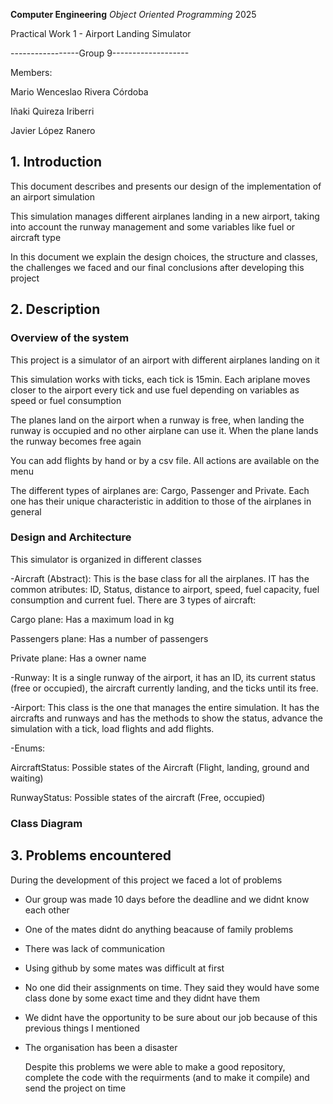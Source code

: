 **Computer Engineering**
*Object Oriented Programming*
2025

Practical Work 1 - Airport Landing Simulator 

-----------------Group 9-------------------

Members:

Mario Wenceslao Rivera Córdoba 

Iñaki Quireza Iriberri

Javier López Ranero

## 1. Introduction
   
  This document describes and presents our design of the implementation of an airport simulation
  
  This simulation manages different airplanes landing in a new airport, taking into account the runway management and some variables like fuel or aircraft type

  In this document we explain the design choices, the structure and classes, the challenges we faced and our final conclusions after developing this project

## 2. Description

  ### Overview of the system

  This project is a simulator of an airport with different airplanes landing on it

  This simulation works with ticks, each tick is 15min. Each ariplane moves closer to the airport every tick and use fuel depending on variables as speed or fuel consumption

  The planes land on the airport when a runway is free, when landing the runway is occupied and no other airplane can use it. When the plane lands the runway becomes free again

  You can add flights by hand or by a csv file. All actions are available on the menu

  The different types of airplanes are: Cargo, Passenger and Private. Each one has their unique characteristic in addition to those of the airplanes in general

  ### Design and Architecture

  This simulator is organized in different classes

  -Aircraft (Abstract):
  This is the base class for all the airplanes. IT has the common atributes: ID, Status, distance to airport, speed, fuel capacity, fuel consumption and current fuel.
  There are 3 types of aircraft:

  Cargo plane: Has a maximum load in kg
  
  Passengers plane: Has a number of passengers
  
  Private plane: Has a owner name

  -Runway:
  It is a single runway of the airport, it has an ID, its current status (free or occupied), the aircraft currently landing, and the ticks until its free.

  -Airport:
  This class is the one that manages the entire simulation. It has the aircrafts and runways and has the methods to show the status, advance the simulation with a tick, load flights and add flights.

  -Enums:

  AircraftStatus: Possible states of the Aircraft (Flight, landing, ground and waiting)

  RunwayStatus: Possible states of the aircraft (Free, occupied)

 ### Class Diagram


 ## 3. Problems encountered

 During the development of this project we faced a lot of problems

 - Our group was made 10 days before the deadline and we didnt know each other
 - One of the mates didnt do anything beacause of family problems
 - There was lack of communication
 - Using github by some mates was difficult at first
 - No one did their assignments on time. They said they would have some class done by some exact time and they didnt have them
 - We didnt have the opportunity to be sure about our job because of this previous things I mentioned
 - The organisation has been a disaster

   Despite this problems we were able to make a good repository, complete the code with the requirments (and to make it compile) and send the project on time

    
